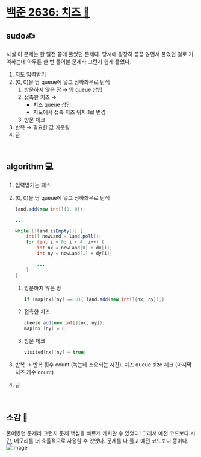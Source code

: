 # [백준 2636: 치즈 🧀](https://www.acmicpc.net/problem/2636)  

## sudo✍
사실 이 문제는 한 달전 쯤에 풀었던 문제다. 당시에 굉장히 끙끙 앓면서 풀었던 걸로 기억하는데 아무튼 한 번 풀어본 문제라 그런지 쉽게 풀었다. 

1. 지도 입력받기
2. (0, 0)을 땅 queue에 넣고 상하좌우로 탐색
    1. 방문하지 않은 땅 → 땅 queue 삽입
    2. 접촉한 치즈 →  
        * 치즈 queue 삽입
        * 지도에서 접촉 치즈 위치 1로 변경
    3. 방문 체크
3. 반복 → 필요한 값 카운팅
4. 끝

<br/>

## algorithm 💻

1. 입력받기는 패스
2. (0, 0)을 땅 queue에 넣고 상하좌우로 탐색
    ```java
    land.add(new int[]{0, 0});

    ...

    while (!land.isEmpty()) {
        int[] nowLand = land.poll();
        for (int i = 0; i < 4; i++) {
            int nx = nowLand[0] + dx[i];
            int ny = nowLand[1] + dy[i];

            ...
        }
    }
    ```

    1. 방문하지 않은 땅
        ```java
        if (map[nx][ny] == 0){ land.add(new int[]{nx, ny});}
        ```
    2. 접촉한 치즈 
        ```java
        cheese.add(new int[]{nx, ny});
        map[nx][ny] = 0;
        ```
    3. 방문 체크
        ```java
        visited[nx][ny] = true;
        ```
3. 반복 → 반복 횟수 count (녹는데 소요되는 시간), 치즈 queue size 체크 (마지막 치즈 개수 count)
4. 끝

<br/>

## 소감 📢
풀어봤던 문제라 그런지 문제 핵심을 빠르게 캐치할 수 있었다! 그래서 예전 코드보다 시간, 메모리를 더 효율적으로 사용할 수 있었다. 문제를 다 풀고 예전 코드보니 똥이다.  
![image](https://user-images.githubusercontent.com/36289638/106635186-dfa39580-65c3-11eb-8e82-d37cabd010cb.png)

